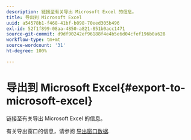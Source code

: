 ```yaml
---
description: 链接至有关导出 Microsoft Excel 的信息。
title: 导出到 Microsoft Excel
uuid: a54578b1-f468-41bf-b098-70eed305b496
exl-id: 52f1f899-08aa-4850-a821-851b0acc1471
source-git-commit: d9df90242ef96188f4e4b5e6d04cfef196b0a628
workflow-type: tm+mt
source-wordcount: '31'
ht-degree: 100%

---
```


# 导出到 Microsoft Excel{#export-to-microsoft-excel}

链接至有关导出 Microsoft Excel 的信息。

有关导出窗口的信息，请参阅 [导出窗口数据](../../../../home/c-get-started/c-wk-win-wksp/c-exp-win-data.md#concept-8df61d64ed434cc5a499023c44197349).

